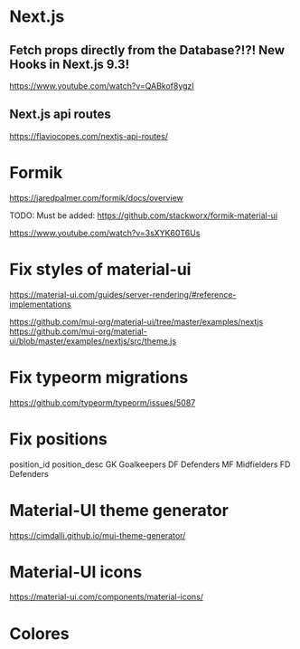 
# Next.js

## Fetch props directly from the Database?!?! New Hooks in Next.js 9.3!

https://www.youtube.com/watch?v=QABkof8ygzI

## Next.js api routes

https://flaviocopes.com/nextjs-api-routes/

# Formik

https://jaredpalmer.com/formik/docs/overview

TODO: Must be added: https://github.com/stackworx/formik-material-ui

https://www.youtube.com/watch?v=3sXYK60T6Us

# Fix styles of material-ui

https://material-ui.com/guides/server-rendering/#reference-implementations

https://github.com/mui-org/material-ui/tree/master/examples/nextjs
https://github.com/mui-org/material-ui/blob/master/examples/nextjs/src/theme.js

# Fix typeorm migrations

https://github.com/typeorm/typeorm/issues/5087

# Fix positions

position_id 	position_desc
GK 	Goalkeepers
DF 	Defenders
MF 	Midfielders
FD 	Defenders



# Material-UI theme generator

https://cimdalli.github.io/mui-theme-generator/


# Material-UI icons

https://material-ui.com/components/material-icons/


# Colores

